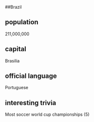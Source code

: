 ##Brazil
## population
211,000,000

## capital
Brasilia
 
## official language
Portuguese

## interesting trivia
Most soccer world cup championships (5)



